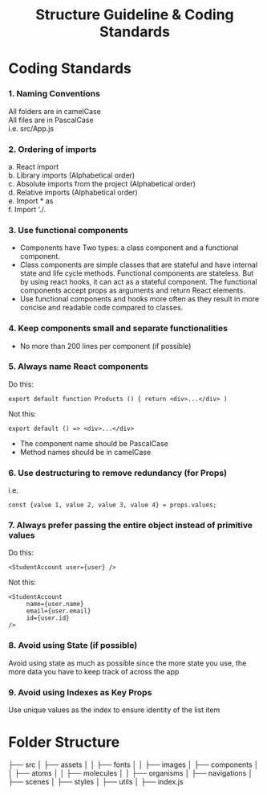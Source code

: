 <div align="center">
<!-- Title: -->
  <h1>Structure Guideline & Coding Standards</h1>
</div>

# Coding Standards

### 1. Naming Conventions
All folders are in camelCase\
All files are in PascalCase\
i.e. src/App.js

### 2. Ordering of imports
a. React import\
b. Library imports (Alphabetical order)\
c. Absolute imports from the project (Alphabetical order)\
d. Relative imports (Alphabetical order)\
e. Import * as\
f. Import ‘./<some file>.<some extension>

### 3. Use functional components
- Components have Two types: a class component and a functional component.
- Class components are simple classes that are stateful and have internal state and life cycle methods. Functional components are stateless. But by using react hooks, it can act as a stateful component. The functional components accept props as arguments and return React elements.
- Use functional components and hooks more often as they result in more concise and readable code compared to classes.

### 4. Keep components small and separate functionalities
- No more than 200 lines per component (if possible)

### 5. Always name React components
Do this: 
```
export default function Products () { return <div>...</div> )
```
Not this: 
```
export default () => <div>...</div>
```
- The component name should be PascalCase
- Method names should be in camelCase

### 6. Use destructuring to remove redundancy (for Props)
i.e. 
```
const {value 1, value 2, value 3, value 4} = props.values;
```

### 7. Always prefer passing the entire object instead of primitive values
Do this: 
```
<StudentAccount user={user} />
```
Not this:
``` 
<StudentAccount
     name={user.name}
     email={user.email}
     id={user.id}
/>
```

### 8. Avoid using State (if possible)
Avoid using state as much as possible since the more state you use, the more data you have to keep track of across the app

### 9. Avoid using Indexes as Key Props
Use unique values as the index to ensure identity of the list item

# Folder Structure
├── src
│   ├── assets
│   │  ├── fonts
│   │  ├── images
│   ├── components
│   │  ├── atoms
│   │  ├── molecules
│   │  ├── organisms
│   ├── navigations
│   ├── scenes
│   ├── styles
│   ├── utils
│   ├── index.js
